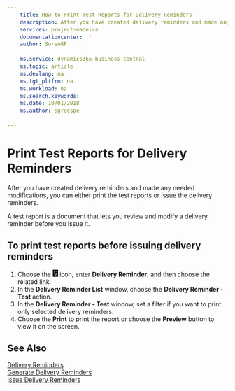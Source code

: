 ```yaml
---
    title: How to Print Test Reports for Delivery Reminders
    description: After you have created delivery reminders and made any needed modifications, you can either print the test reports or issue the delivery reminders.
    services: project-madeira
    documentationcenter: ''
    author: SorenGP

    ms.service: dynamics365-business-central
    ms.topic: article
    ms.devlang: na
    ms.tgt_pltfrm: na
    ms.workload: na
    ms.search.keywords:
    ms.date: 10/01/2018
    ms.author: sgroespe

---
```

# Print Test Reports for Delivery Reminders
After you have created delivery reminders and made any needed modifications, you can either print the test reports or issue the delivery reminders.  

A test report is a document that lets you review and modify a delivery reminder before you issue it.  

## To print test reports before issuing delivery reminders  

1.  Choose the ![Search for Page or Report](../../media/ui-search/search_small.png "Search for Page or Report icon") icon, enter **Delivery Reminder**, and then choose the related link.  
2.  In the **Delivery Reminder List** window, choose the **Delivery Reminder - Test** action.  
3.  In the **Delivery Reminder - Test** window, set a filter if you want to print only selected delivery reminders.  
4.  Choose the **Print** to print the report or choose the **Preview** button to view it on the screen.  

## See Also  
 [Delivery Reminders](delivery-reminders.md)   
 [Generate Delivery Reminders](how-to-generate-delivery-reminders.md)   
 [Issue Delivery Reminders](how-to-issue-delivery-reminders.md)
